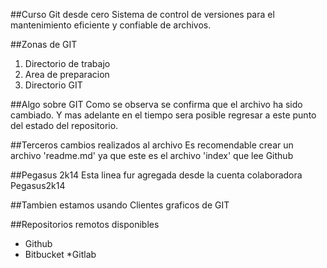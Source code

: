 ##Curso Git desde cero
Sistema de control de versiones para el mantenimiento eficiente y confiable de archivos.

##Zonas de GIT
1. Directorio de trabajo
2. Area de preparacion
3. Directorio GIT

##Algo sobre GIT
Como se observa se confirma que el archivo ha sido cambiado. Y mas adelante en el tiempo
sera posible regresar a este punto del estado del repositorio.

##Terceros cambios realizados al archivo
Es recomendable crear un archivo 'readme.md' ya que este es el archivo 'index' que lee
Github

##Pegasus 2k14
Esta linea fur agregada desde la cuenta colaboradora Pegasus2k14

##Tambien estamos usando Clientes graficos de GIT

##Repositorios remotos disponibles
* Github
* Bitbucket
*Gitlab